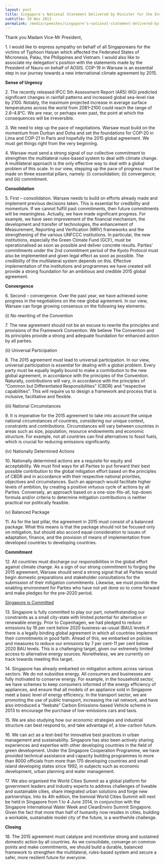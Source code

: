 ```yaml
---
layout: post
title: Singapore's National Statement Delivered by Minister for the Environment and Water Resources Dr Vivian Balakrishnan at the United Nations Framework Convention on Climate Change - COP-19 / CMP-9, in Warsaw, Poland
subtitle: 20 Nov 2013
permalink: /media/speeches/singapore's-national-statement-delivered-by-dr-vivian-balakrishnan-minister-for-the-environment-and-water-resources-at-the-united-nations-framework-convention/
---
```


Thank you Madam Vice-Mr President,

1\. I would like to express sympathy on behalf of all Singaporeans for the victims of Typhoon Haiyan which affected the Federated States of Micronesia, Palau, the Philippines and Vietnam. I would also like to associate my delegation's position with the statements made by the President of Nauru on behalf of AOSIS. COP-19 in Warsaw is an essential step in our journey towards a new international climate agreement by 2015.

**Sense of Urgency**

2\. The recently released IPCC 5th Assessment Report (AR5) WGI predicted significant changes in rainfall patterns and increased global sea-level rise by 2100. Notably, the maximum projected increase in average surface temperatures across the world from 2081–2100 could reach the range of 2.6–4.8°C. We are near, or perhaps even past, the point at which the consequences will be irreversible.

3\. We need to step up the pace of negotiations. Warsaw must build on the momentum from Durban and Doha and set the foundations for COP-20 in Lima and COP-21 in Paris and hopefully the 2015 global agreement. We must get things right from the very beginning.

4\. Warsaw must send a strong signal of our collective commitment to strengthen the multilateral rules-based system to deal with climate change. A multilateral approach is the only effective way to deal with a global problem of this scale. In our view, stepping up the pace of progress must be made on three essential pillars, namely: (i) consolidation; (ii) convergence; and (iii) commitment.

**Consolidation**

5\. First – consolidation. Warsaw needs to build on efforts already made and implement previous decisions taken. This is essential for credibility and momentum. If we cannot fulfill past commitments, then future commitments will be meaningless. Actually, we have made significant progress. For example, we have seen improvement of the financial mechanism, the development and transfer of technologies, the enhancement of Measurement, Reporting and Verification (MRV) frameworks and the strengthening of the various UNFCCC institutions. In particular, the new institutions, especially the Green Climate Fund (GCF), must be operationalised as soon as possible and deliver concrete results. Parties’ commitments under the 2nd commitment period of the Kyoto Protocol must also be implemented and given legal effect as soon as possible. The credibility of the multilateral system depends on this. Effective implementation of the institutions and programmes we have created will provide a strong foundation for an ambitious and credible 2015 global agreement.

**Convergence**

6\. Second – convergence. Over the past year, we have achieved some progress in the negotiations on the new global agreement. In our view, Warsaw can forge growing consensus on the following key elements:

(i) No rewriting of the Convention

7\. The new agreement should not be an excuse to rewrite the principles and provisions of the Framework Convention. We believe The Convention and its principles provide a strong and adequate foundation for enhanced action by all parties.

(ii) Universal Participation

8\. The 2015 agreement must lead to universal participation. In our view, universal participation is essential for dealing with a global problem. Every party must be equally legally bound to make a contribution to the new global agreement, in accordance with the principles of the Convention. Naturally, contributions will vary, in accordance with the principles of “Common but Differentiated Responsibilities” (CBDR) and “respective capabilities”. This will require us to design a framework and process that is inclusive, facilitative and flexible.

(iii) National Circumstances

9\. It is imperative for the 2015 agreement to take into account the unique national circumstances of countries, considering our unique context, constraints and contributions. Circumstances will vary between countries in areas such as size, population, resource endowments and economic structure. For example, not all countries can find alternatives to fossil fuels, which is crucial for reducing emissions significantly.

(iv) Nationally Determined Actions

10\. Nationally determined actions are a requisite for equity and acceptability. We must find ways for all Parties to put forward their best possible contribution to the global mitigation effort based on the principles of CBDR and in accordance with their respective national priorities, objectives and circumstances. Such an approach would facilitate higher levels of ambition, by creating a positive virtuous cycle of actions by all Parties. Conversely, an approach based on a one-size-fits-all, top-down formula and/or criteria to determine mitigation contributions is neither practical nor politically feasible.

(v) Balanced Package

11\. As for the last pillar, the agreement in 2015 must consist of a balanced package. What this means is that the package should not be focused only on mitigation, but should also accord equal consideration to issues of adaptation, finance, and the provision of means of implementation from developed countries to developing countries.

**Commitment**

12\. All countries must discharge our responsibilities in the global effort against climate change. As a sign of our strong commitment to forging the 2015 agreement, Warsaw should send a strong signal that all Parties would begin domestic preparations and stakeholder consultations for the submission of their mitigation commitments. Likewise, we must provide the enabling environment for Parties who have not yet done so to come forward and make pledges for the pre-2020 period.

<u>Singapore is Committed</u>  

13\. Singapore is fully committed to play our part, notwithstanding our constraints as a small city-state with limited potential for alternative or renewable energy. Prior to Copenhagen, we had pledged to reduce emissions by 16 per cent below 2020 business-as-usual (BAU) levels if there is a legally binding global agreement in which all countries implement their commitments in good faith. Ahead of this, we embarked on policies and measures to reduce our emissions by 7 per cent-11 per cent below 2020 BAU levels. This is a challenging target, given our extremely limited access to alternative energy sources. Nonetheless, we are currently on track towards meeting this target.

14\. Singapore has already embarked on mitigation actions across various sectors. We do not subsidise energy. All consumers and businesses are fully motivated to conserve energy. For example, in the household sector, we have schemes to keep consumers informed of the energy efficiency of appliances, and ensure that all models of an appliance sold in Singapore meet a basic level of energy efficiency. In the transport sector, we are promoting the use of public transport, increasing the rail network, and have also introduced a “feebate” Carbon Emissions-based Vehicle scheme in 2013 to encourage the purchase of low-emissions cars and taxis.

15\. We are also studying how our economic strategies and industrial structure can best respond to, and take advantage of, a low-carbon future.

16\. We can act as a test-bed for innovative best practices in urban management and sustainability. Singapore has also been actively sharing experiences and expertise with other developing countries in the field of green development. Under the Singapore Cooperation Programme, we have provided technical assistance and capacity building programmes to more than 8000 officials from more than 170 developing countries and small island developing states since 1992, in subjects such as economic development, urban planning and water management.

17\. We also organised the World Cities Summit as a global platform for government leaders and industry experts to address challenges of liveable and sustainable cities, share integrated urban solutions and forge new partnerships. Into its 4th edition, the biennial World Cities Summit will next be held in Singapore from 1 to 4 June 2014, in conjunction with the Singapore International Water Week and CleanEnviro Summit Singapore. Given the fact that more than half of humanity now resides in cities, building a workable, sustainable model city of the future, is a worthwhile challenge.

**Closing**

18\. The 2015 agreement must catalyse and incentivise strong and sustained domestic action by all countries. As we consolidate, converge on common points and make commitments, we should build a durable, balanced framework to strengthen the multilateral, rules-based system and secure a safer, more resilient future for everyone.
